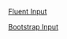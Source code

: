[Fluent Input](https://storybooks.fluentui.dev/react/?path=/docs/components-input--docs)

[Bootstrap Input](https://getbootstrap.com/docs/5.3/forms/form-control/)